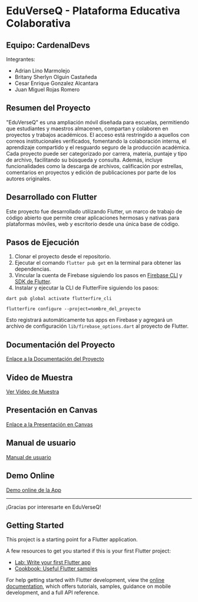 # EduVerseQ - Plataforma Educativa Colaborativa

## Equipo: CardenalDevs

Integrantes:
- Adrian Lino Marmolejo
- Britany Sherlyn Olguin Castañeda
- Cesar Enrique Gonzalez Alcantara
- Juan Miguel Rojas Romero

## Resumen del Proyecto

"EduVerseQ" es una ampliación móvil diseñada para escuelas, permitiendo que estudiantes y maestros almacenen, compartan y colaboren en proyectos y trabajos académicos. El acceso está restringido a aquellos con correos institucionales verificados, fomentando la colaboración interna, el aprendizaje compartido y el resguardo seguro de la producción académica. Cada proyecto puede ser categorizado por carrera, materia, puntaje y tipo de archivo, facilitando su búsqueda y consulta. Además, incluye funcionalidades como la descarga de archivos, calificación por estrellas, comentarios en proyectos y edición de publicaciones por parte de los autores originales.

## Desarrollado con Flutter

Este proyecto fue desarrollado utilizando Flutter, un marco de trabajo de código abierto que permite crear aplicaciones hermosas y nativas para plataformas móviles, web y escritorio desde una única base de código.

## Pasos de Ejecución

1. Clonar el proyecto desde el repositorio.
2. Ejecutar el comando `flutter pub get` en la terminal para obtener las dependencias.
3. Vincular la cuenta de Firebase siguiendo los pasos en [Firebase CLI](https://firebase.google.com/docs/cli?hl=es&authuser=0#install_the_firebase_cli) y [SDK de Flutter](https://docs.flutter.dev/get-started/install).
4. Instalar y ejecutar la CLI de FlutterFire siguiendo los pasos:

`dart pub global activate flutterfire_cli`

`flutterfire configure --project=nombre_del_proyecto`

Esto registrará automáticamente tus apps en Firebase y agregará un archivo de configuración `lib/firebase_options.dart` al proyecto de Flutter.

## Documentación del Proyecto

[Enlace a la Documentación del Proyecto](https://drive.google.com/file/d/1o9zG-b7blXwhjqVncosI-aiptpRg9gDi/view?usp=sharing)

## Video de Muestra

[Ver Video de Muestra](https://drive.google.com/file/d/1EVrxWJnnlcQ-Y2IYqi_IHO4ZmR76sJbe/view)

## Presentación en Canvas

[Enlace a la Presentación en Canvas](https://www.canva.com/design/DAFsBk6o9YE/KPj5hKtD5N8S08Bd2rlWag/edit?utm_content=DAFsBk6o9YE&utm_campaign=designshare&utm_medium=link2&utm_source=sharebutton)

## Manual de usuario

[Manual de usuario ](https://www.canva.com/design/DAFr__lWZ-I/wblLSjvEWJvNAv36a59Z-Q/edit?utm_content=DAFr__lWZ-I&utm_campaign=designshare&utm_medium=link2&utm_source=sharebutton)

## Demo Online

[Demo online de la App](https://www.canva.com/design/DAFr__lWZ-I/wblLSjvEWJvNAv36a59Z-Q/edit?utm_content=DAFr__lWZ-I&utm_campaign=designshare&utm_medium=link2&utm_source=sharebutton)

---

¡Gracias por interesarte en EduVerseQ!


## Getting Started

This project is a starting point for a Flutter application.

A few resources to get you started if this is your first Flutter project:

- [Lab: Write your first Flutter app](https://docs.flutter.dev/get-started/codelab)
- [Cookbook: Useful Flutter samples](https://docs.flutter.dev/cookbook)

For help getting started with Flutter development, view the
[online documentation](https://docs.flutter.dev/), which offers tutorials,
samples, guidance on mobile development, and a full API reference.

